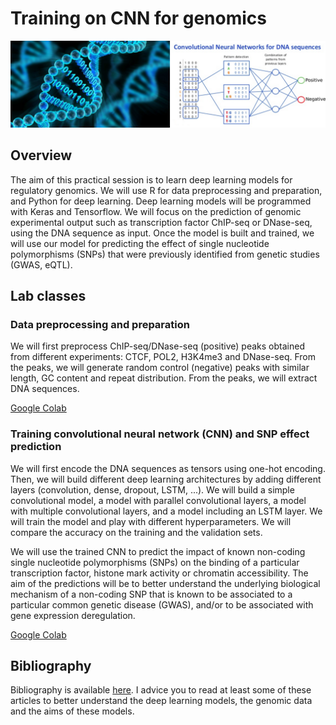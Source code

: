 # Training on CNN for genomics 

![plot](header_googlesites.png)

## Overview

The aim of this practical session is to learn deep learning models for regulatory genomics. We will use R for data preprocessing and preparation, and Python for deep learning. Deep learning models will be programmed with Keras and Tensorflow. 
We will focus on the prediction of genomic experimental output such as transcription factor ChIP-seq or DNase-seq, using the DNA sequence as input. Once the model is built and trained, we will use our model for predicting the effect of single nucleotide polymorphisms (SNPs) that were previously identified from genetic studies (GWAS, eQTL). 

## Lab classes

### Data preprocessing and preparation  

We will first preprocess ChIP-seq/DNase-seq (positive) peaks obtained from different experiments: CTCF, POL2, H3K4me3 and DNase-seq. From the peaks, we will generate random control (negative) peaks with similar length, GC content and repeat distribution. From the peaks, we will extract DNA sequences. 

[Google Colab](https://colab.research.google.com/drive/1PJU3TFoGGbBtjW5CdcavFTrXL3wLMDGU#scrollTo=jBIs7K1LB4n7)

### Training convolutional neural network (CNN) and SNP effect prediction

We will first encode the DNA sequences as tensors using one-hot encoding. Then, we will build different deep learning architectures by adding different layers (convolution, dense, dropout, LSTM, ...). We will build a simple convolutional model, a model with parallel convolutional layers, a model with multiple convolutional layers, and a model including an LSTM layer. We will train the model and play with different hyperparameters. We will compare the accuracy on the training and the validation sets. 

We will use the trained CNN to predict the impact of known non-coding single nucleotide polymorphisms (SNPs) on the binding of a particular transcription factor, histone mark activity or chromatin accessibility. The aim of the predictions will be to better understand the underlying biological mechanism of a non-coding SNP that is known to be associated to a particular common genetic disease (GWAS), and/or to be associated with gene expression deregulation. 

[Google Colab](https://colab.research.google.com/drive/1WEfVpgzzpWwQ3hBGi4bV6NbuzCP_8dwV#scrollTo=OxW_pnHVv3Aa)


## Bibliography

Bibliography is available [here](https://github.com/raphaelmourad/CNN-for-genomics-training/tree/main/articles). I advice you to read at least some of these articles to better understand the deep learning models, the genomic data and the aims of these models. 



